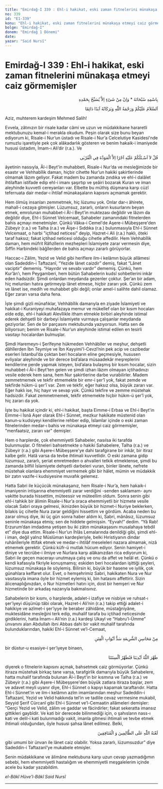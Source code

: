 ```yaml
---
title: "Emirdağ-I 339 : Ehl-i hakikat, eski zaman fitnelerini münakaşa etmeyi caiz görmemişler"
no: 339
id: "E1-339"
konu: "Ehl-i hakikat, eski zaman fitnelerini münakaşa etmeyi caiz görmemişler"
bolge: "Emirdağ-I"
donem: "Emirdağ 1 Dönemi"
date: 
yazar: "Said Nursî"
---
```


# Emirdağ-I 339 : Ehl-i hakikat, eski zaman fitnelerini münakaşa etmeyi caiz görmemişler

<p class="arabic" dir="rtl" title="Meal: “Subhân Allah’ın adıyla” * “Hiçbir şey yoktur ki O'nu hamd ile tesbih etmesin” [İsrâ 17:44]">بِاسْمِهِ سُبْحَانَهُ * وَاِنْ مِنْ شَىْءٍ اِلاَّ يُسَبِّحُ بِحَمْدِهِ</p>

<p class="arabic" dir="rtl" title="Meal: “Allah’ın selâmı, rahmeti ve bereketleri, ebedî ve dâimî olarak üzerinize olsun.”">اَلسَّلاَمُ عَلَيْكُمْ وَرَحْمَةُ اللّٰهِ وَبَرَكَاتُهُ اَبَدًا دَائِمًا</p>

Aziz, muhterem kardeşim Mehmed Salih!

Evvela, zâtınızın bir risale kadar câmi ve uzun ve müdakkikane hararetli mektubunuzu kemal-i merakla okudum. Peşin olarak size bunu beyan ediyorum ki, Risale-i Nur’un üstadı ve Risale-i Nur’a Celcelutiye Kasidesi'nde rumuzlu işaretiyle pek çok alâkadarlık gösteren ve benim hakaik-i imaniyede hususi üstadım, İmam-ı Ali’dir (r.a.). Ve

<p class="arabic" dir="rtl" title="Meal: “De ki: Ben buna (yaptığım tebliğ görevine) karşılık sizden, akrabalıktan doğan sevgiden başka bir ücret istemiyorum.” [Şûrâ Sûresi, 42:23]">قُلْ لاَ اَسْـئَلُكُمْ عَلَيْهِ اَجْرًا اِلاَّ الْمَوَدَّةَ فِي الْقُرْبٰى</p>

âyetinin nassıyla, Âl-i Beyt'in muhabbeti, Risale-i Nur’da ve mesleğimizde bir esastır ve Vehhabîlik damarı, hiçbir cihette Nur’un hakiki şakirtlerinde olmamak lâzım geliyor. Fakat madem bu zamanda zındıka ve ehl-i dalâlet ihtilaftan istifade edip ehl-i imanı şaşırtıp ve şeâiri bozarak Kuran ve iman aleyhinde kuvvetli cereyanları var. Elbette bu müthiş düşmana karşı cüzî teferruata dair medar-ı ihtilaf münakaşaların kapısını açmamak gerektir.

Hem ölmüş insanları zemmetmek, hiç lüzumu yok. Onlar dar-ı âhirete, mahall-i cezaya gitmişler. Lüzumsuz, zararlı, onların kusurlarını beyan etmek, emrolunan muhabbet-i Âl-i Beyt'in muktezası değildir ve lâzım da değildir diye, Ehl-i Sünnet Velcemaat, Sahabeler zamanındaki fitnelerden bahis açmayı menetmişler. Çünkü Vâkıa-i Cemel'de Aşere-i Mübeşşere'den Zübeyir (r.a.) ve Talha (r.a.) ve Âişe-i Sıddıka (r.a.) bulunmasıyla Ehl-i Sünnet Velcemaat, o harbi "içtihad neticesi" deyip, Hazret-i Ali (r.a.) haklı, öteki taraf haksız; fakat içtihad neticesi olduğu cihetle affedilir. Hem Vehhabîlik damarı, hem müfrit Râfızîlerin mezhepleri İslamiyete zarar vermesin diye, Sıffîn Harbindeki bâğîlerden de bahis açmayı zararlı görüyorlar.

Haccac-ı Zâlim, Yezid ve Velid gibi heriflere ilm-i kelâmın büyük allâmesi olan Sadeddin-i Taftazanî, “Yezide lânet caizdir” demiş, fakat “Lânet vaciptir” dememiş. “Hayırdır ve sevabı vardır” dememiş. Çünkü, hem Kur’ân’ı, hem Peygamberi, hem bütün Sahabelerin kudsî sohbetlerini inkâr eden hadsizdir. Şimdi onlardan meydanda gezenler çoktur. Şer’an bir adam, hiç melunları hatıra getirmeyip lânet etmese, hiçbir zararı yok. Çünkü zem ve lânet ise, medih ve muhabbet gibi değil; onlar amel-i salihte dahil olamaz. Eğer zararı varsa daha fena.

İşte şimdi gizli münafıklar, Vehhâbîlik damarıyla en ziyade İslamiyeti ve hakikat-i Kuraniyeyi muhafazaya memur ve mükellef olan bir kısım hocaları elde edip, ehl-i hakikati Alevîlikle itham etmekle birbiri aleyhinde istimal ederek dehşetli bir darbeyi İslamiyete vurmaya çalışanlar meydanda geziyorlar. Sen de bir parçasını mektubunda yazıyorsun. Hatta sen de biliyorsun; benim ve Risale-i Nur’un aleyhinde istimal edilen en tesirli vasıtayı hocalardan bulmuşlar.

Şimdi Haremeyn-i Şerîfeyne hükmeden Vehhâbîler ve meşhur, dehşetli dâhîlerden İbn Teymiye ve İbn Kayyimi'l-Cevzî’nin pek acip ve cazibedar eserleri İstanbul’da çoktan beri hocaların eline geçmesiyle, hususen evliyalar aleyhinde ve bir derece bid’alara müsaadekâr meşreplerini kendilerine perde yapmak isteyen, bid’alara bulaşmış bir kısım hocalar, sizin muhabbet-i Âl-i Beyt'ten gelen ve şimdi izharı lâzım olmayan içtihadınızı vesile ederek hem sana, hem Nur şakirtlerine darbe vurabilirler. Madem zemmetmemek ve tekfir etmemekte bir emr-i şer’î yok, fakat zemde ve tekfirde hükm-ü şer’î var. Zem ve tekfir, eğer haksız olsa, büyük zararı var. Eğer haklı ise, hiç hayır ve sevap yok. Çünkü tekfire ve zemme müstehak hadsizdir. Fakat zemmetmemek, tekfir etmemekte hiçbir hükm-ü şer’î yok, hiç zararı da yok.

İşte bu hakikat içindir ki, ehl-i hakikat, başta Eimme-i Erbaa ve Ehl-i Beyt'in Eimme-i İsnâ Aşer olarak Ehl-i Sünnet, mezkur hakikate müstenid olan kanun‑u kudsiyeyi kendilerine rehber edip, İslamlar içinde o eski zaman fitnelerinden medar-ı bahis ve münakaşa etmeyi caiz görmemişler, "menfaatsiz, zararı var" demişler.

Hem o harplerde, çok ehemmiyetli Sahabeler, nasılsa iki tarafda bulunmuşlar. O fitneleri bahsetmekte o hakiki Sahabelere, Talha (r.a.) ve Zübeyir (r.a.) gibi Aşere‑i Mübeşşere'ye dahi tarafgirane bir inkâr, bir itiraz kalbe gelir. Hatâ varsa da tevbe ihtimali kuvvetlidir. O eski zamana gidip lüzumsuz, zararlı, şeriat emretmeden o ahvalleri tetkik etmektense, şimdi bu zamanda bilfiil İslamiyete dehşetli darbeleri vuran, binler lânete, nefrete müstehak olanlara ehemmiyet vermemek gibi bir hâlet, mümin ve müdakkik bir zatın vazife-i kudsiyesine muvafık gelemez.

Hatta Sabri ile küçücük münakaşanız, hem Risale-i Nur’a, hem hakaik-i imaniyenin intişarına ehemmiyetli zarar verdiğini -senden saklamam- aynı vakitte burada hissettim, müteessir ve müteellim oldum. Sonra senin gibi ehl-i tahkik bir âlimin Risale-i Nur’a oraca ehemmiyetli bir hizmete vesile olacak Sabri oraya gelmesi, ikinizden büyük bir hizmet-i Nuriye beklerken, bilakis üç cihetle Nura zarar geldiğini hissettim ve gördüm. Acaba neden bu zarar olmuş diye, iki üç gün sonra haber aldım ki, Sabri, mânâsız, lüzumsuz seninle münakaşa etmiş; sen de hiddete gelmişsin. “Eyvah!” dedim. “Yâ Rab! Erzurum’dan imdadıma yetişen bu iki zâtın münakaşasını musalahaya tebdil et” diye dua ettim. Risale-i Nur’un İhlâs Lemalarında denildiği gibi, şimdi ehl-i iman, değil yalnız Müslüman kardeşleriyle, belki Hıristiyanın dindar ruhânîleriyle ittifak etmek ve medar-ı ihtilâf meseleleri nazara almamak, nizâ etmemek gerektir. Çünkü küfr-ü mutlak hücum ediyor. Senin hamiyet-i diniye ve tecrübe-i ilmiye ve Nurlara karşı alâkanızdan rica ediyorum ki, Sabri ile geçen macerayı unutmaya çalış ve onu da affet ve helâl et. Çünkü o kendi kafasıyla fikriyle konuşmamış; eskiden beri hocalardan işittiği şeyleri, lüzumsuz münakaşa ile söylemiş. Bilirsin ki, büyük bir hasene ve iyilik, çok günahlara keffaret olur. Evet, o hemşehrimiz Sabri, hakikaten Nura ve Nur vasıtasıyla imana öyle bir hizmet eylemiş ki, bin hatasını affettirir. Sizin âlicenaplığınızdan, o Nur hizmetleri hatırı için, dost bir hemşeri ve Nur hizmetinde bir arkadaş nazarıyla bakmalısınız.

Sahabelerin bir kısmı, o harplerde, adalet-i izafiye ve nisbiye ve ruhsat-ı şer’iyeyi düşünüp tâbi olarak, Hazret-i Ali’nin (r.a.) takip ettiği adalet-i hakikiye ve azîmet-i şer’iyye ile beraber zâhidâne, müstağniyâne, muktesidâne mesleğini terk edip, muhalif tarafa bu içtihad neticesinde girdiklerini, hatta İmam-ı Ali’nin (r.a.) kardeşi Ukayl ve “Habru’l-Ümme” ünvanını alan Abdullah ibni Abbas dahi bir vakit muhalif tarafında bulunduklarından, hakiki Ehl-i Sünnet ve’l-Cemaat,

<p class="arabic" dir="rtl" title="Meal: “Fitne kapılarını kapatmak şeriatın güzelliklerindendir.”">مِنْ مَحَاسِنِ الشَّرِيعَةِ سَدُّ اَبْوَابِ الْفِتَنِ</p>

bir düstur-u esasiye-i şer’iyeye binaen,

<p class="arabic" dir="rtl" title="Meal: “Allah ellerimizi (o kanlı hâdiselerden) temiz kıldı; o halde biz de (o hâdiselerden bahsetmeyip) dilimizi temiz tutalım.”">طَهَّرَ اللّٰهُ اَيْدِيَنَا فَنُطَهِّرُ اَلْسِنَتَنَا</p>

diyerek o fitnelerin kapısını açmak, bahsetmek caiz görmüyorlar. Çünkü itiraza müstehak birkaç tane varsa, tarafgirlik damarıyla büyük Sahabelere, hatta muhalif tarafında bulunan Âl-i Beyt'in bir kısmına ve Talha (r.a.) ve Zübeyir (r.a.) gibi Aşere-i Mübeşşere'den büyük zatlara itiraza başlar, zem ve adavet meyli uyanır diye, Ehl-i Sünnet o kapıyı kapamak taraftarıdır. Hatta Ehl-i Sünnet'in ve ilm-i kelâmın azîm imamlarından meşhur Sadeddin-i Taftazanî, Yezid ve Velid hakkında tel’in ve tadlile cevaz vermesine mukabil, Seyyid Şerif Cürcanî gibi Ehl-i Sünnet ve’l-Cemaatin allâmeleri demişler: “Gerçi Yezid ve Velid, zâlim ve gaddar ve fâcirdirler; fakat sekeratta imansız gittikleri gaybîdir. Ve kati bir derecede bilinmediği için, o şahısların nass-ı kati ve delil-i kati bulunmadığı vakit, imanla gitmesi ihtimali ve tevbe etmek ihtimali olduğundan, öyle hususi şahsa lânet edilmez. Belki,

<p class="arabic" dir="rtl" title="Meal: “Allah’ın lâneti zâlimlerin ve münafıkların üzerine olsun.”">لَعْنَةُ اللّٰهِ عَلَى الظَّالِمِينَ وَ الْمُنَافِقِينَ</p>

gibi umumi bir ünvan ile lânet caiz olabilir. Yoksa zararlı, lüzumsuzdur” diye Sadeddin-i Taftazanî’ye mukabele etmişler.

Senin müdakkikane ve âlimâne mektubuna karşı uzun cevap yazmadığımın sebebi, hem ehemmiyetli hastalığım ve ehemmiyetli meşgalelerim içinde acele bu kadar yazabildim.

*el-Bâkî Hüve’l-Bâkî*
*Said Nursî*

***
